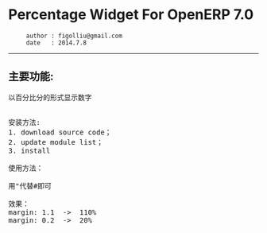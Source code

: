 
Percentage Widget For OpenERP 7.0
========================================================
         author : figolliu@gmail.com
         date   : 2014.7.8

--------------------------------------------------------
主要功能:<br />
--------------------------------------------------------
以百分比分的形式显示数字<br />

<pre>

安装方法:
1. download source code；
2. update module list；
3. install

使用方法：
<field name=#margin# widget=#percentage# >	 
用"代替#即可

效果：
margin: 1.1  ->  110%
margin: 0.2  ->  20%

</pre>
